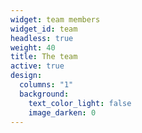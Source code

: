 ```yaml
---
widget: team members
widget_id: team
headless: true
weight: 40
title: The team
active: true
design:
  columns: "1"
  background:
    text_color_light: false
    image_darken: 0
---
```

